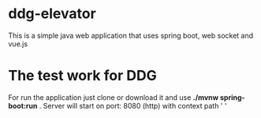 # ddg-elevator
This is a simple java web application that uses spring boot, web socket and vue.js

# The test work for DDG

For run the application just clone or download it and use **./mvnw spring-boot:run** .
Server will start on port: 8080 (http) with context path ' '
